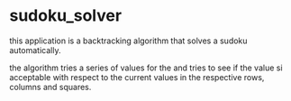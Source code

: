 # sudoku_solver
this application is a backtracking algorithm that solves a sudoku automatically.

the algorithm tries a series of values for the and tries to see if the value si acceptable with respect to the current values in the respective rows, columns and squares.
